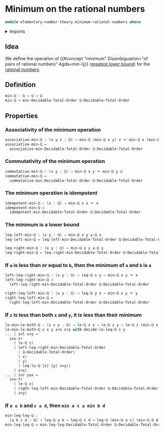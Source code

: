 # Minimum on the rational numbers

```agda
module elementary-number-theory.minimum-rational-numbers where
```

<details><summary>Imports</summary>

```agda
open import elementary-number-theory.decidable-total-order-rational-numbers
open import elementary-number-theory.inequality-rational-numbers
open import elementary-number-theory.rational-numbers
open import elementary-number-theory.strict-inequality-rational-numbers

open import foundation.coproduct-types
open import foundation.identity-types
open import foundation.transport-along-identifications

open import order-theory.decidable-total-orders
```

</details>

## Idea

We define the operation of
{{#concept "minimum" Disambiguation="of pairs of rational numbers" Agda=min-ℚ}}
([greatest lower bound](order-theory.greatest-lower-bounds-posets.md)) for the
[rational numbers](elementary-number-theory.rational-numbers.md).

## Definition

```agda
min-ℚ : ℚ → ℚ → ℚ
min-ℚ = min-Decidable-Total-Order ℚ-Decidable-Total-Order
```

## Properties

### Associativity of the minimum operation

```agda
associative-min-ℚ : (x y z : ℚ) → min-ℚ (min-ℚ x y) z ＝ min-ℚ x (min-ℚ y z)
associative-min-ℚ =
  associative-min-Decidable-Total-Order ℚ-Decidable-Total-Order
```

### Commutativity of the minimum operation

```agda
commutative-min-ℚ : (x y : ℚ) → min-ℚ x y ＝ min-ℚ y x
commutative-min-ℚ =
  commutative-min-Decidable-Total-Order ℚ-Decidable-Total-Order
```

### The minimum operation is idempotent

```agda
idempotent-min-ℚ : (x : ℚ) → min-ℚ x x ＝ x
idempotent-min-ℚ =
  idempotent-min-Decidable-Total-Order ℚ-Decidable-Total-Order
```

### The minimum is a lower bound

```agda
leq-left-min-ℚ : (x y : ℚ) → min-ℚ x y ≤-ℚ x
leq-left-min-ℚ = leq-left-min-Decidable-Total-Order ℚ-Decidable-Total-Order

leq-right-min-ℚ : (x y : ℚ) → min-ℚ x y ≤-ℚ y
leq-right-min-ℚ = leq-right-min-Decidable-Total-Order ℚ-Decidable-Total-Order
```

### If `a` is less than or equal to `b`, then the minimum of `a` and `b` is `a`

```agda
left-leq-right-min-ℚ : (x y : ℚ) → leq-ℚ x y → min-ℚ x y ＝ x
left-leq-right-min-ℚ =
  left-leq-right-min-Decidable-Total-Order ℚ-Decidable-Total-Order

right-leq-left-min-ℚ : (x y : ℚ) → leq-ℚ y x → min-ℚ x y ＝ y
right-leq-left-min-ℚ =
  right-leq-left-min-Decidable-Total-Order ℚ-Decidable-Total-Order
```

### If `z` is less than both `x` and `y`, it is less than their minimum

```agda
le-min-le-both-ℚ : (z x y : ℚ) → le-ℚ z x → le-ℚ z y → le-ℚ z (min-ℚ x y)
le-min-le-both-ℚ z x y z<x z<y with decide-le-leq-ℚ x y
... | inl x<y =
  inv-tr
    ( le-ℚ z)
    ( left-leq-right-min-Decidable-Total-Order
      ( ℚ-Decidable-Total-Order)
      ( x)
      ( y)
      ( leq-le-ℚ {x} {y} x<y))
    ( z<x)
... | inr y≤x =
  inv-tr
    ( le-ℚ z)
    ( right-leq-left-min-Decidable-Total-Order ℚ-Decidable-Total-Order x y y≤x)
    ( z<y)
```

### If `a ≤ b` and `c ≤ d`, then `min a c ≤ min b d`

```agda
min-leq-leq-ℚ :
  (a b c d : ℚ) → leq-ℚ a b → leq-ℚ c d → leq-ℚ (min-ℚ a c) (min-ℚ b d)
min-leq-leq-ℚ = min-leq-leq-Decidable-Total-Order ℚ-Decidable-Total-Order
```

